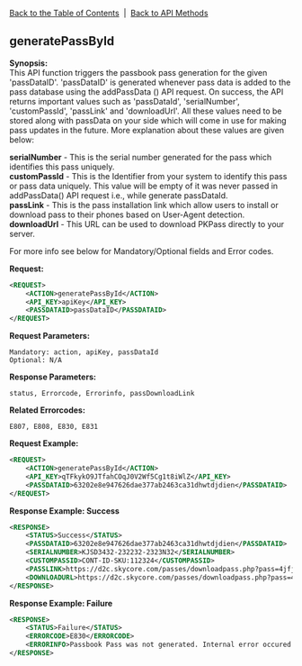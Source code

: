 [Back to the Table of Contents](/1.3/README.md)&nbsp;&nbsp;|&nbsp;&nbsp;[Back to API Methods](API_METHODS.md)
## generatePassById

__Synopsis:__  
This API function triggers the passbook pass generation for the given 'passDataID'. 'passDataID' is generated whenever pass data is added to the pass database using the addPassData () API request. On success, the API returns important values such as 'passDataId', 'serialNumber', 'customPassId', 'passLink' and 'downloadUrl'. All these values need to be stored along with passData on your side which will come in use for making pass updates in the future. More explanation about these values are given below:

__serialNumber__ - This is the serial number generated for the pass which identifies this pass uniquely.  
__customPassId__ - This is the Identifier from your system to identify this pass or pass data uniquely. This value will be empty of it was never passed in addPassData() API request i.e., while generate passDataId.  
__passLink__ - This is the pass installation link which allow users to install or download pass to their phones based on User-Agent detection.  
__downloadUrl__ - This URL can be used to download PKPass directly to your server.

For more info see below for Mandatory/Optional fields and Error codes.

__Request:__
```xml
<REQUEST>
    <ACTION>generatePassById</ACTION>
    <API_KEY>apiKey</API_KEY>
    <PASSDATAID>passDataID</PASSDATAID>
</REQUEST>
```

__Request Parameters:__

    Mandatory: action, apiKey, passDataId
    Optional: N/A

__Response Parameters:__

    status, Errorcode, Errorinfo, passDownloadLink

__Related Errorcodes:__

    E807, E808, E830, E831
    
__Request Example:__
```xml
<REQUEST>
    <ACTION>generatePassById</ACTION>
    <API_KEY>qTFkykO9JTfahCOqJ0V2Wf5Cg1t8iWlZ</API_KEY>
    <PASSDATAID>63202e8e947626dae377ab2463ca31dhwtdjdien</PASSDATAID>
</REQUEST>
```

__Response Example: Success__
```xml
<RESPONSE>
    <STATUS>Success</STATUS>
    <PASSDATAID>63202e8e947626dae377ab2463ca31dhwtdjdien</PASSDATAID>
    <SERIALNUMBER>KJSD3432-232232-2323N32</SERIALNUMBER>
    <CUSTOMPASSID>CONT-ID-SKU:112324</CUSTOMPASSID>
    <PASSLINK>https://d2c.skycore.com/passes/downloadpass.php?pass=4jfjhsus</PASSLINK>
    <DOWNLOADURL>https://d2c.skycore.com/passes/downloadpass.php?pass=4jfjhsus&download=1</DOWNLOADURL>
</RESPONSE>
```

__Response Example: Failure__
```xml
<RESPONSE>
    <STATUS>Failure</STATUS>
    <ERRORCODE>E830</ERRORCODE>
    <ERRORINFO>Passbook Pass was not generated. Internal error occured.</ERRORINFO>
</RESPONSE>
```
